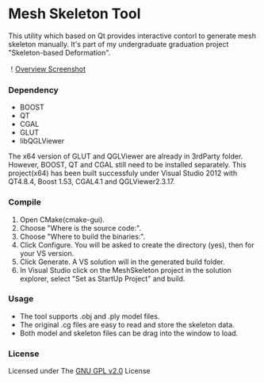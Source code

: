 # Mesh Skeleton Tool
This utility which based on Qt provides interactive contorl to generate mesh skeleton manually. It's part of my undergraduate graduation project "Skeleton-based Deformation".

！[Overview Screenshot](https://raw.githubusercontent.com/LemonChiu/Mesh-Skeleton-Tool/master/screenshot/screenshot.jpg)

### Dependency
+ BOOST
+ QT
+ CGAL
+ GLUT
+ libQGLViewer

The x64 version of GLUT and QGLViewer are already in 3rdParty folder. However, BOOST, QT and CGAL still need to be installed separately. This project(x64) has been built successfuly under Visual Studio 2012 with QT4.8.4, Boost 1.53, CGAL4.1 and QGLViewer2.3.17.

### Compile
1. Open CMake(cmake-gui).
2. Choose "Where is the source code:".
3. Choose "Where to build the binaries:".
4. Click Configure. You will be asked to create the directory (yes), then for your VS version.
5. Click Generate. A VS solution will in the generated build folder.
6. In Visual Studio click on the MeshSkeleton project in the solution explorer, select "Set as StartUp Project" and build.

### Usage
+ The tool supports .obj and .ply model files.
+ The original .cg files are easy to read and store the skeleton data.
+ Both model and skeleton files can be drag into the window to load.

### License
Licensed under The [GNU GPL v2.0](https://github.com/LemonChiu/Mesh-Skeleton-Tool/blob/master/LICENSE) License
